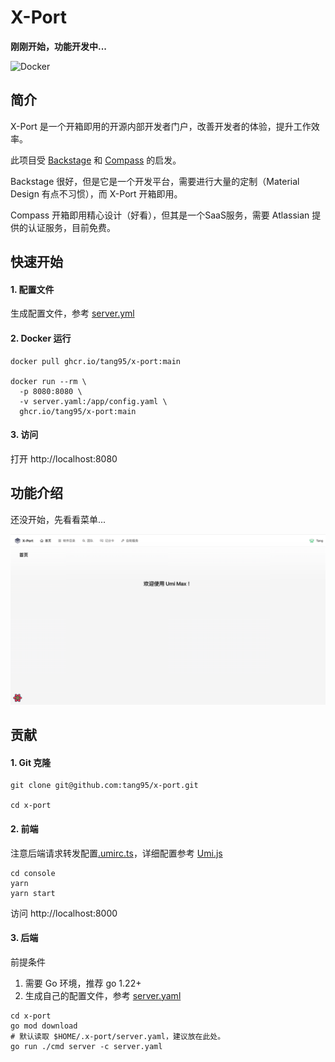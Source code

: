 # X-Port

**刚刚开始，功能开发中...**

![Docker](https://github.com/tang95/x-port/actions/workflows/docker-image.yml/badge.svg)

## 简介

X-Port 是一个开箱即用的开源内部开发者门户，改善开发者的体验，提升工作效率。

此项目受 [Backstage](https://backstage.io) 和 [Compass](https://www.atlassian.com/software/compass) 的启发。

Backstage 很好，但是它是一个开发平台，需要进行大量的定制（Material Design 有点不习惯），而 X-Port 开箱即用。

Compass 开箱即用精心设计（好看），但其是一个SaaS服务，需要 Atlassian 提供的认证服务，目前免费。

## 快速开始

#### 1. 配置文件

生成配置文件，参考 [server.yml](conf/server.yaml)

#### 2. Docker 运行

```shell
docker pull ghcr.io/tang95/x-port:main

docker run --rm \
  -p 8080:8080 \
  -v server.yaml:/app/config.yaml \
  ghcr.io/tang95/x-port:main
```

#### 3. 访问

打开 http://localhost:8080

## 功能介绍

还没开始，先看看菜单...

![主页](docs/images/home.png)

## 贡献

#### 1. Git 克隆

```shell
git clone git@github.com:tang95/x-port.git

cd x-port
```

#### 2. 前端

注意后端请求转发配置[.umirc.ts](console/.umirc.ts)，详细配置参考 [Umi.js](https://umijs.org)

```shell
cd console
yarn
yarn start
```

访问 http://localhost:8000

#### 3. 后端

前提条件

1. 需要 Go 环境，推荐 go 1.22+
2. 生成自己的配置文件，参考 [server.yaml](conf/server.yaml)

```shell
cd x-port
go mod download
# 默认读取 $HOME/.x-port/server.yaml，建议放在此处。
go run ./cmd server -c server.yaml
```
